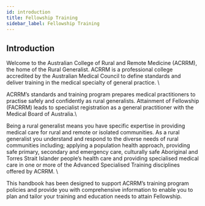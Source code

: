 ```yaml
---
id: introduction
title: Fellowship Training
sidebar_label: Fellowship Training
---
```

## Introduction

Welcome to the Australian College of Rural and Remote Medicine (ACRRM), the home of the Rural Generalist. 
ACRRM is a professional college accredited by the Australian Medical Council to define standards and deliver training in the medical specialty of general practice. \

ACRRM’s standards and training program prepares medical practitioners to practise safely and confidently as rural generalists.  Attainment of Fellowship (FACRRM) leads to specialist registration as a general practitioner with the Medical Board of Australia.\

Being a rural generalist means you have specific expertise in providing medical care for rural and remote or isolated communities. As a rural generalist you understand and respond to the diverse needs of rural communities including; applying a population health approach, providing safe primary, secondary and emergency care, culturally safe Aboriginal and Torres Strait Islander people’s health care and providing specialised medical care in one or more of the Advanced Specialised Training disciplines offered by ACRRM. \

This handbook has been designed to support ACRRM’s training program policies and provide you with comprehensive information to enable you to plan and tailor your training and education needs to attain Fellowship.